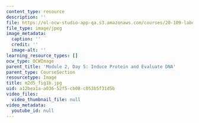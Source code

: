 ```yaml
---
content_type: resource
description: ''
file: https://ol-ocw-studio-app-qa.s3.amazonaws.com/courses/20-109-laboratory-fundamentals-in-biological-engineering-spring-2010/a12bea1aa03652f5cb08c053b5f31d5b_m2d5_fig1b.jpg
file_type: image/jpeg
image_metadata:
  caption: ''
  credit: ''
  image-alt: ''
learning_resource_types: []
ocw_type: OCWImage
parent_title: 'Module 2, Day 5: Induce Protein and Evaluate DNA'
parent_type: CourseSection
resourcetype: Image
title: m2d5_fig1b.jpg
uid: a12bea1a-a036-52f5-cb08-c053b5f31d5b
video_files:
  video_thumbnail_file: null
video_metadata:
  youtube_id: null
---
```

